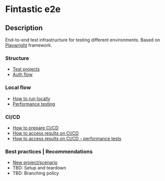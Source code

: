 # Fintastic e2e

## Description

End-to-end test infrastructure for testing different environments. Based on [Playwright](https://playwright.dev/)
framework.

### Structure

* [Test projects](doc/projects.md)
* [Auth flow](doc/auth-flow.md)

### Local flow

* [How to run locally](doc/local-run.md)
* [Performance testing](doc/performance-testing.md)

### CI/CD

* [How to prepare CI/CD](doc/ci-cd-environments.md)
* [How to access results on CI/CD](doc/ci-cd-results.md)
* [How to access results on CI/CD - performance tests](doc/ci-cd-results-performance.md)

### Best practices | Recommendations

* [New project/scenario](doc/practices-new-project.md)
* TBD: Setup and teardown
* TBD: Branching policy